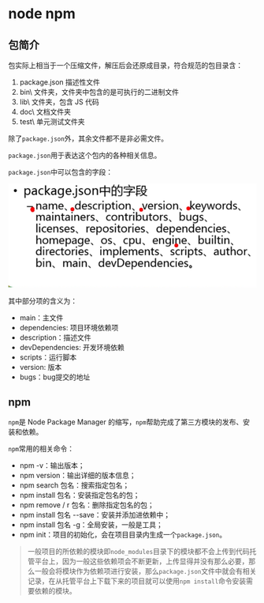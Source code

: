 # node npm

## 包简介

包实际上相当于一个压缩文件，解压后会还原成目录，符合规范的包目录含：

1. package.json 描述性文件
2. bin\ 文件夹，文件夹中包含的是可执行的二进制文件
3. lib\ 文件夹，包含 JS 代码
4. doc\ 文档文件夹
5. test\ 单元测试文件夹

除了`package.json`外，其余文件都不是非必需文件。

`package.json`用于表达这个包内的各种相关信息。

`package.json`中可以包含的字段：

![示例图片](./1.png)

其中部分项的含义为：

* main：主文件
* dependencies: 项目环境依赖项
* description：描述文件
* devDependencies: 开发环境依赖
* scripts：运行脚本
* version: 版本
* bugs：bug提交的地址

## npm

`npm`是 Node Package Manager 的缩写，`npm`帮助完成了第三方模块的发布、安装和依赖。

`npm`常用的相关命令：

* npm -v：输出版本；
* npm version：输出详细的版本信息；
* npm search 包名：搜索指定包名；
* npm install 包名：安装指定包名的包；
* npm remove / r 包名：删除指定包名的包；
* npm install 包名 --save：安装并添加进依赖中；
* npm install 包名 -g：全局安装，一般是工具；
* npm init：项目的初始化，会在项目目录内生成一个`package.json`。

> 一般项目的所依赖的模块即`node_modules`目录下的模块都不会上传到代码托管平台上，因为一般这些依赖项会不断更新，上传显得并没有那么必要，那么一般会将模块作为依赖项进行安装，那么`package.json`文件中就会有相关记录，在从托管平台上下载下来的项目就可以使用`npm install`命令安装需要依赖的模块。

